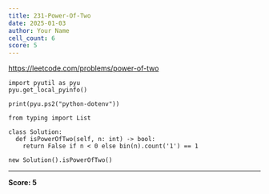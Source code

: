 ```yaml
---
title: 231-Power-Of-Two
date: 2025-01-03
author: Your Name
cell_count: 6
score: 5
---
```


https://leetcode.com/problems/power-of-two


```
import pyutil as pyu
pyu.get_local_pyinfo()
```


```
print(pyu.ps2("python-dotenv"))
```


```
from typing import List
```


```
class Solution:
  def isPowerOfTwo(self, n: int) -> bool:
    return False if n < 0 else bin(n).count('1') == 1
```


```
new Solution().isPowerOfTwo()
```


---
**Score: 5**
